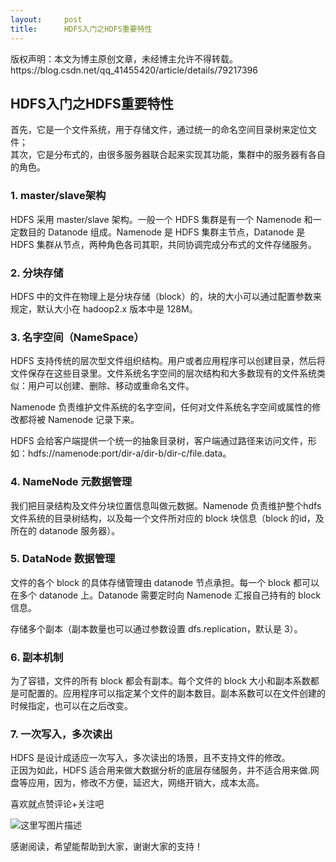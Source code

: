 ```yaml
---
layout:     post
title:      HDFS入门之HDFS重要特性
---
```

<div id="article_content" class="article_content clearfix csdn-tracking-statistics" data-pid="blog" data-mod="popu_307" data-dsm="post">
								<div class="article-copyright">
					版权声明：本文为博主原创文章，未经博主允许不得转载。					https://blog.csdn.net/qq_41455420/article/details/79217396				</div>
								            <div id="content_views" class="markdown_views prism-atom-one-dark">
							<!-- flowchart 箭头图标 勿删 -->
							<svg xmlns="http://www.w3.org/2000/svg" style="display: none;"><path stroke-linecap="round" d="M5,0 0,2.5 5,5z" id="raphael-marker-block" style="-webkit-tap-highlight-color: rgba(0, 0, 0, 0);"></path></svg>
							<h2 id="hdfs入门之hdfs重要特性">HDFS入门之HDFS重要特性</h2>

<p>首先，它是一个文件系统，用于存储文件，通过统一的命名空间目录树来定位文件； <br>
其次，它是分布式的，由很多服务器联合起来实现其功能，集群中的服务器有各自的角色。</p>



<h3 id="1-masterslave架构">1. master/slave架构</h3>

<p>HDFS 采用 master/slave 架构。一般一个 HDFS 集群是有一个 Namenode 和一定数目的 Datanode 组成。Namenode 是 HDFS 集群主节点，Datanode 是 HDFS 集群从节点，两种角色各司其职，共同协调完成分布式的文件存储服务。</p>

<h3 id="2-分块存储">2. 分块存储</h3>

<p>HDFS 中的文件在物理上是分块存储（block）的，块的大小可以通过配置参数来规定，默认大小在 hadoop2.x 版本中是 128M。</p>



<h3 id="3-名字空间namespace">3. 名字空间（NameSpace）</h3>

<p>HDFS 支持传统的层次型文件组织结构。用户或者应用程序可以创建目录，然后将文件保存在这些目录里。文件系统名字空间的层次结构和大多数现有的文件系统类似：用户可以创建、删除、移动或重命名文件。</p>

<p>Namenode 负责维护文件系统的名字空间，任何对文件系统名字空间或属性的修改都将被 Namenode 记录下来。</p>

<p>HDFS 会给客户端提供一个统一的抽象目录树，客户端通过路径来访问文件，形如：hdfs://namenode:port/dir-a/dir-b/dir-c/file.data。</p>

<h3 id="4-namenode-元数据管理">4. NameNode 元数据管理</h3>

<p>我们把目录结构及文件分块位置信息叫做元数据。Namenode 负责维护整个hdfs 文件系统的目录树结构，以及每一个文件所对应的 block 块信息（block 的id，及所在的 datanode 服务器）。</p>

<h3 id="5-datanode-数据管理">5. DataNode 数据管理</h3>

<p>文件的各个 block 的具体存储管理由 datanode 节点承担。每一个 block 都可以在多个 datanode 上。Datanode 需要定时向 Namenode 汇报自己持有的 block信息。</p>

<p>存储多个副本（副本数量也可以通过参数设置 dfs.replication，默认是 3）。</p>



<h3 id="6-副本机制">6. 副本机制</h3>

<p>为了容错，文件的所有 block 都会有副本。每个文件的 block 大小和副本系数都是可配置的。应用程序可以指定某个文件的副本数目。副本系数可以在文件创建的时候指定，也可以在之后改变。</p>

<h3 id="7-一次写入多次读出">7. 一次写入，多次读出</h3>

<p>HDFS 是设计成适应一次写入，多次读出的场景，且不支持文件的修改。 <br>
正因为如此，HDFS 适合用来做大数据分析的底层存储服务，并不适合用来做.网盘等应用，因为，修改不方便，延迟大，网络开销大，成本太高。</p>

<p>喜欢就点赞评论+关注吧</p>

<p><img src="https://img-blog.csdn.net/20180131145824501?watermark/2/text/aHR0cDovL2Jsb2cuY3Nkbi5uZXQvcXFfNDE0NTU0MjA=/font/5a6L5L2T/fontsize/400/fill/I0JBQkFCMA==/dissolve/70/gravity/SouthEast" alt="这里写图片描述" title=""></p>

<p>感谢阅读，希望能帮助到大家，谢谢大家的支持！</p>            </div>
						<link href="https://csdnimg.cn/release/phoenix/mdeditor/markdown_views-9e5741c4b9.css" rel="stylesheet">
                </div>